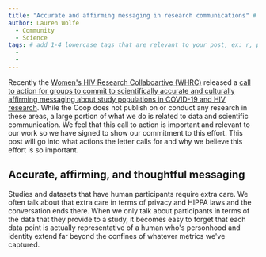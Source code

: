 ```yaml
---
title: "Accurate and affirming messaging in research communications" # replace with the title of your post, a short catchy description to entice readers
author: Lauren Wolfe 
  - Community
  - Science
tags: # add 1-4 lowercase tags that are relevant to your post, ex: r, python, genomics, workflows
  - 
  - 
---
```


Recently the [Women's HIV Research Collaboartive (WHRC)](https://www.hanc.info/legacy/Pages/workingGroups.aspx) released a [call to action for groups to commit to  scientifically accurate and culturally affirming messaging about study populations in COVID-19 and HIV research](https://docs.google.com/forms/d/e/1FAIpQLScGiGIMfFhHZlDZqoMFl9TciIjVLrcE5C0fn7xwHs3uigH25g/viewform?fbzx=-6459206408865500870). While the Coop does not publish on or conduct any research in these areas, a large portion of what we do is related to data and scientific communication. We feel that this call to action is important and relevant to our work so we have signed to show our commitment to this effort. This post will go into what actions the letter calls for and why we believe this effort is so important.

## Accurate, affirming, and thoughtful messaging

Studies and datasets that have human participants require extra care. We often talk about that extra care in terms of privacy and HIPPA laws and the conversation ends there. When we only talk about participants in terms of the data that they provide to a study, it becomes easy to forget that each data point is actually representative of a human who's personhood and identity extend far beyond the confines of whatever metrics we've captured.  
